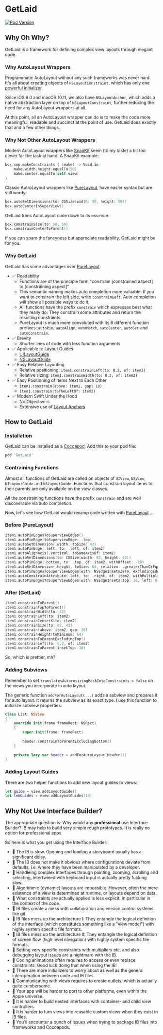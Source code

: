 # GetLaid

[![Pod Version](https://img.shields.io/cocoapods/v/GetLaid.svg?longCache=true&style=flat-square)](http://cocoapods.org/pods/GetLaid)

## Why Oh Why?

GetLaid is a framework for defining complex view layouts through elegant code.

### Why AutoLayout Wrappers
Programmatic AutoLayout without any such frameworks was never hard. It's all about creating objects of `NSLayoutConstraint`, which has only one [powerful initializer](https://developer.apple.com/documentation/uikit/nslayoutconstraint/1526954-init).

Since iOS 9.0 and macOS 10.11, we also have `NSLayoutAnchor`, which adds a native abstraction layer on top of `NSLayoutConstraint`, further reducing the need for any AutoLayout wrappers at all.

At this point, all an AutoLayout wrapper can do is to make the code more meaningful, readable and succinct at the point of use. GetLaid does exactly that and a few other things.

### Why Not Other AutoLayout Wrappers

Modern AutoLayout wrappers like [SnapKit](https://github.com/SnapKit/SnapKit) seem (to my taste) a bit too clever for the task at hand. A SnapKit example:

~~~swift
box.snp.makeConstraints { (make) -> Void in
    make.width.height.equalTo(50)
    make.center.equalTo(self.view)
}
~~~

Classic AutroLayout wrappers like [PureLayout](https://github.com/PureLayout/PureLayout), have easier syntax but are still wordy:

~~~swift
box.autoSetDimensions(to: CGSize(width: 50, height: 50))
box.autoCenterInSuperView()
~~~

GetLaid trims AutoLayout code down to its essence:

~~~swift
box.constrainSize(to: 50, 50)
box.constrainCenterToParent()
~~~

If you can spare the fancyness but appreciate readability, GetLaid might be for you.

### Why GetLaid

GetLaid has some advantages over [PureLayout](https://github.com/PureLayout/PureLayout):

* :white_check_mark: Readability
    - Functions are of the principle form "constrain [constrained aspect] to [constraining aspect]"
    - This semantic naming makes auto completion more valuable: If you want to constrain the left side, write `constrainLeft`. Auto completion will show all possible ways to do it.
    - All functions have the prefix `constrain` which expresses best what they really do: They constrain some attributes and return the resulting constraints.
    - PureLayout is much more convoluted with its 6 different function prefixes: `autoPin`, `autoAlign`, `autoMatch`, `autoCenter`, `autoSet` and `autoConstrain`.
* :white_check_mark: Brevity
    - Shorter lines of code with less function arguments
* :white_check_mark: Applicable to Layout Guides
    - [UILayoutGuide](https://developer.apple.com/documentation/uikit/uilayoutguide)
    - [NSLayoutGuide](https://developer.apple.com/documentation/appkit/nslayoutguide)
* :white_check_mark: Easy Relative Layouting
    - Relative positioning: `item1.constrainLeft(to: 0.2, of: item2)`
    - Relative sizing: `item1.constrainWidth(to: 0.3, of: item2)`
* :white_check_mark: Easy Positioning of Items Next to Each Other
    - `item1.constrain(above: item2, gap: 10)`
    - `item1.constrain(toTheLeftOf: item2)`
* :white_check_mark: Modern Swift Under the Hood
    - No Objective-c
    - Extensive use of [Layout Anchors](https://developer.apple.com/documentation/uikit/nslayoutanchor)

## How to GetLaid

### Installation

GetLaid can be installed as a [Cocoapod](https://cocoapods.org). Add this to your pod file:

~~~ruby
pod 'GetLaid'
~~~

### Contraining Functions

Almost all functions of GetLaid are called on objects of `UIView`, `NSView`, `UILayoutGuide` and `NSLayoutGuide`. Functions that constrain layout items to their parents are only available on the view classes. 

All the constraining functions have the prefix `constrain` and are well discoverable via auto completion.

Now, let's see how GetLaid would revamp code written with [PureLayout](https://github.com/PureLayout/PureLayout) ...

### Before (PureLayout)

~~~swift
item1.autoPinEdgesToSuperviewEdges()
item1.autoPinEdge(toSuperviewEdge: .top)
item1.autoSetDimension(.width, toSize: 42)
item1.autoPinEdge(.left, to: .left, of: item2)
item1.autoAlignAxis(.vertical, toSameAxisOf: item2)
item1.autoSetDimensions(to: CGSize(width: 82, height: 42))
item1.autoPinEdge(.bottom, to: .top, of: item2, withOffset: -20)
item1.autoSetDimension(.height, toSize: 64, relation: .greaterThanOrEqual)
item1.autoPinEdgesToSuperviewEdges(with: NSEdgeInsetsZero, excludingEdge: .top)
item1.autoConstrainAttribute(.left, to: .right, of: item2, withMultiplier: 0.2)
item1.autoPinEdgesToSuperViewEdges(with: NSEdgeInsets(top: 10, left: 0, bottom: 0, right: 0))
~~~

### After (GetLaid)

~~~swift
item1.constrainToParent()
item1.constrainTopToParent()
item1.constrainWidth(to: 42)
item1.constrainLeft(to: item2)
item1.constrainCenterX(to: item2)
item1.constrainSize(to: 82, 42)
item1.constrain(above: item2, gap: 20)
item1.constrainHeight(toMinimum: 64)
item1.constrainToParentExcludingTop()
item1.constrainLeft(to: 0.2, of: item2)
item1.constrainToParent(insetTop: 10)
~~~

So, which is prettier, mh?

### Adding Subviews

Remember to set `translatesAutoresizingMaskIntoConstraints = false` on the views you incorporate in auto layout.

The generic function `addForAutoLayout(...)` adds a subview and prepares it for auto layout. It returns the subview as its exact type. I use this function to initialize subview properties:

~~~swift
class List: NSView
{
    override init(frame frameRect: NSRect)
    {
        super.init(frame: frameRect)
        
        header.constrainToParentExcludingBottom()
    }
    
    private lazy var header = addForAutoLayout(Header())
}
~~~

### Adding Layout Guides

There are two helper functions to add new layout guides to views:

~~~swift
let guide = view.addLayoutGuide()
let tenGuides = view.addLayoutGuides(10)
~~~

## Why Not Use Interface Builder?

The appropriate question is: Why would any **professional** use Interface Builder? IB may help to build very simple rough prototypes. It is really no option for professional apps.

So here is what you get using the Interface Builder:

* :no_entry_sign: The IB is slow. Opening and loading a storyboard usually has a significant delay.
* :no_entry_sign: The IB does not make it obvious where configurations deviate from defaults, i.e. where they have been manipulated by a developer.
* :no_entry_sign: Handleing complex interfaces through pointing, zooming, scrolling and selecting, intertwined with keyboard input is actually pretty fucking slow.
* :no_entry_sign: Algorithmic (dynamic) layouts are impossible. However, often the mere existence of a view is determined at runtime, or layouts depend on data.
* :no_entry_sign: What constraints are actually applied is less explicit, in particular in the context of the code.
* :no_entry_sign: IB files create a mess with collaboration and version control systems like git.
* :no_entry_sign: IB files mess up the architecture I: They entangle the logical definition of the interface (which constitutes something like a "view model") with highly system specific file formats.
* :no_entry_sign: IB files mess up the architecture II: They entangle the logical definition of screen flow (high level navigation) with highly system specific file formats.
* :no_entry_sign: Setting very specific constraints with multipliers etc. and also debugging layout issues are a nightmare with the IB.
* :no_entry_sign: Coding animations often requires to access or even replace constraints. Good luck doing that when using the IB!
* :no_entry_sign: There are more initializers to worry about as well as the general interoperation between code and IB files.
* :no_entry_sign: Communicating with views requires to create outlets, which is actually quite cumbersome.
* :no_entry_sign: Your app will be harder to port to other platforms, even within the Apple universe.
* :no_entry_sign: It is harder to build nested interfaces with container- and child view controllers.
* :no_entry_sign: It is harder to turn views into reusable custom views when they exist in IB files.
* :no_entry_sign: You'll encounter a bunch of issues when trying to package IB files into frameworks and Cocoapods.
